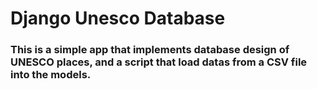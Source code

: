 # Django Unesco Database 
### This is a simple app that implements database design of UNESCO places, and a script that load datas from a CSV file into the models.
